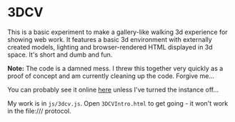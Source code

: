 # 3DCV

This is a basic experiment to make a gallery-like walking 3d experience for showing web work. It features a basic 3d environment with
externally created models, lighting and browser-rendered HTML displayed in 3d space. It's short and dumb and fun.

**Note:** The code is a damned mess. I threw this together very quickly as a proof of concept and am currently cleaning up the code. Forgive me...

You can probably see it online [here](http://akmw.azurewebsites.net/3DCVIntro.html) unless I've turned the instance off...

My work is in `js/3dcv.js`. Open `3DCVIntro.html` to get going - it won't work in the file:/// protocol. 
